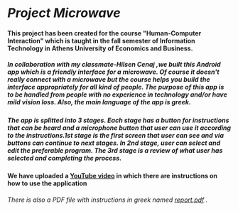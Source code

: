 # _Project Microwave_
#### This project has been created for the course "Human-Computer Interaction" which is taught in the fall semester of Information Technology in Athens University of Economics and Business.
##### In collaboration with my classmate-_Hilsen Cenaj_ ,we built this *Android* app which is a friendly interface for a microwave. Of course it doesn't really connect with a microwave but the course helps you build the interface appropriately for all kind of people. The purpose of this app is to be handled from people with no experience in technology and/or have mild vision loss. Also, the main language of the app is *greek*.
##### The app is splitted into _3 stages_. Each stage has a button for instructions that can be heard and a microphone button that user can use it according to the instructions.1st stage is the first screen that user can see and via buttons can continue to next stages. In 2nd stage, user can select and edit the preferable program. The 3rd stage is a review of what user has selected and completing the process.
#### We have uploaded a [YouTube video](https://www.youtube.com/watch?v=llFdg9k4hkk) in which there are instructions on how to use the application

###### There is also a PDF file with instructions in _greek_ named [_report.pdf_](https://github.com/fwteinhpap/Microwave/blob/master/Report.pdf) .

